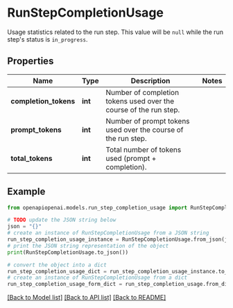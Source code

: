 # RunStepCompletionUsage

Usage statistics related to the run step. This value will be `null` while the run step's status is `in_progress`.

## Properties

Name | Type | Description | Notes
------------ | ------------- | ------------- | -------------
**completion_tokens** | **int** | Number of completion tokens used over the course of the run step. | 
**prompt_tokens** | **int** | Number of prompt tokens used over the course of the run step. | 
**total_tokens** | **int** | Total number of tokens used (prompt + completion). | 

## Example

```python
from openapiopenai.models.run_step_completion_usage import RunStepCompletionUsage

# TODO update the JSON string below
json = "{}"
# create an instance of RunStepCompletionUsage from a JSON string
run_step_completion_usage_instance = RunStepCompletionUsage.from_json(json)
# print the JSON string representation of the object
print(RunStepCompletionUsage.to_json())

# convert the object into a dict
run_step_completion_usage_dict = run_step_completion_usage_instance.to_dict()
# create an instance of RunStepCompletionUsage from a dict
run_step_completion_usage_form_dict = run_step_completion_usage.from_dict(run_step_completion_usage_dict)
```
[[Back to Model list]](../README.md#documentation-for-models) [[Back to API list]](../README.md#documentation-for-api-endpoints) [[Back to README]](../README.md)


